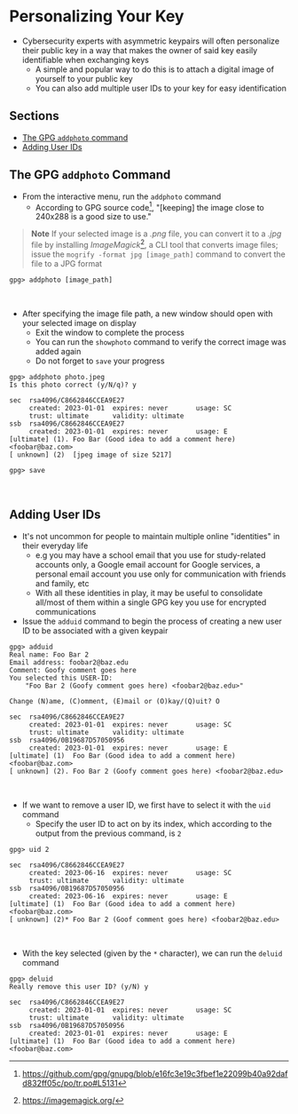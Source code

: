 # Personalizing Your Key

* Cybersecurity experts with asymmetric keypairs will often personalize their public key in a way that makes the owner of said key easily identifiable when exchanging keys
	* A simple and popular way to do this is to attach a digital image of yourself to your public key
    * You can also add multiple user IDs to your key for easy identification

## Sections
* [The GPG `addphoto` command](#the-gpg-addphoto-command)
* [Adding User IDs](#adding-user-ids)

## The GPG `addphoto` Command

* From the interactive menu, run the `addphoto` command
	* According to GPG source code[^1], "[keeping] the image close to 240x288 is a good size to use."

> **Note**
> If your selected image is a *.png* file, you can convert it to a *.jpg* file by installing *ImageMagick*[^2], a CLI tool that converts image files; issue the `mogrify -format jpg [image_path]` command to convert the file to a JPG format

```console
gpg> addphoto [image_path]
```
<br />

* After specifying the image file path, a new window should open with your selected image on display
	* Exit the window to complete the process
    * You can run the `showphoto` command to verify the correct image was added again
    * Do not forget to `save` your progress

```console
gpg> addphoto photo.jpeg
Is this photo correct (y/N/q)? y

sec  rsa4096/C8662846CCEA9E27
     created: 2023-01-01  expires: never       usage: SC  
     trust: ultimate      validity: ultimate
ssb  rsa4096/C8662846CCEA9E27
     created: 2023-01-01  expires: never       usage: E   
[ultimate] (1). Foo Bar (Good idea to add a comment here) <foobar@baz.com>
[ unknown] (2)  [jpeg image of size 5217]

gpg> save
```
<br />

## Adding User IDs

* It's not uncommon for people to maintain multiple online "identities" in their everyday life
    * e.g you may have a school email that you use for study-related accounts only, a Google email account for Google services, a personal email account you use only for communication with friends and family, etc
    * With all these identities in play, it may be useful to consolidate all/most of them within a single GPG key you use for encrypted communications
* Issue the `adduid` command to begin the process of creating a new user ID to be associated with a given keypair


```console
gpg> adduid
Real name: Foo Bar 2
Email address: foobar2@baz.edu
Comment: Goofy comment goes here
You selected this USER-ID:
    "Foo Bar 2 (Goofy comment goes here) <foobar2@baz.edu>"

Change (N)ame, (C)omment, (E)mail or (O)kay/(Q)uit? O

sec  rsa4096/C8662846CCEA9E27
     created: 2023-01-01  expires: never       usage: SC  
     trust: ultimate      validity: ultimate
ssb  rsa4096/0B19687D57050956
     created: 2023-01-01  expires: never       usage: E   
[ultimate] (1)  Foo Bar (Good idea to add a comment here) <foobar@baz.com>
[ unknown] (2). Foo Bar 2 (Goofy comment goes here) <foobar2@baz.edu>
```
<br />

* If we want to remove a user ID, we first have to select it with the `uid` command
    * Specify the user ID to act on by its index, which according to the output from the previous command, is `2`

```console
gpg> uid 2

sec  rsa4096/C8662846CCEA9E27
     created: 2023-06-16  expires: never       usage: SC
     trust: ultimate      validity: ultimate
ssb  rsa4096/0B19687D57050956
     created: 2023-06-16  expires: never       usage: E
[ultimate] (1)  Foo Bar (Good idea to add a comment here) <foobar@baz.com>
[ unknown] (2)* Foo Bar 2 (Goof comment goes here) <foobar2@baz.edu>
```
<br />

* With the key selected (given by the `*` character), we can run the `deluid` command

```console
gpg> deluid
Really remove this user ID? (y/N) y

sec  rsa4096/C8662846CCEA9E27
     created: 2023-01-01  expires: never       usage: SC  
     trust: ultimate      validity: ultimate
ssb  rsa4096/0B19687D57050956
     created: 2023-01-01  expires: never       usage: E   
[ultimate] (1)  Foo Bar (Good idea to add a comment here) <foobar@baz.com>
```

[^1]:https://github.com/gpg/gnupg/blob/e16fc3e19c3fbef1e22099b40a92dafd832ff05c/po/tr.po#L5131
[^2]:https://imagemagick.org/
